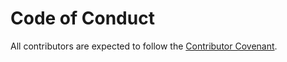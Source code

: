# Code of Conduct

All contributors are expected to follow the [Contributor Covenant](https://www.contributor-covenant.org/).
